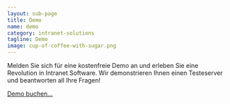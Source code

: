 ```yaml
---
layout: sub-page
title: Demo
name: demo
category: intranet-solutions
tagline: Demo
image: cup-of-coffee-with-sugar.png
---
```


Melden Sie sich für eine kostenfreie Demo an und erleben Sie eine Revolution in Intranet Software. Wir demonstrieren Ihnen einen Testeserver und beantworten all Ihre Fragen!

<a href="/kontakt/" class="pat-button icon-mail">Demo buchen…</a>
